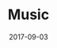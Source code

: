 ---
layout: default
title: Music
date: 2017-09-03
description: CSS animation & blur effect
image: music.jpg
permalink: /music
project_url: https://samhermes.com/music
---